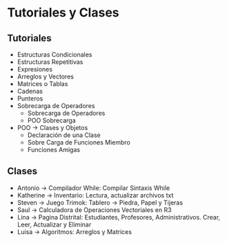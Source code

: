 
# Tutoriales y Clases

## Tutoriales

* Estructuras Condicionales
* Estructuras Repetitivas
* Expresiones
* Arreglos y Vectores
* Matrices o Tablas
* Cadenas
* Punteros
* Sobrecarga de Operadores
  * Sobrecarga de Operadores
  * POO Sobrecarga
* POO -> Clases y Objetos
  * Declaración de una Clase
  * Sobre Carga de Funciones Miembro
  * Funciones Amigas



## Clases

* Antonio -> Compilador While: Compilar Sintaxis While
* Katherine -> Inventario: Lectura, actualizar archivos txt
* Steven -> Juego Trimok: Tablero -> Piedra, Papel y Tijeras
* Saul -> Calculadora de Operaciones Vectoriales en R3
* Lina -> Pagina Distrital: Estudiantes, Profesores, Administrativos. Crear, Leer, Actualizar y Eliminar
* Luisa -> Algoritmos: Arreglos y Matrices
